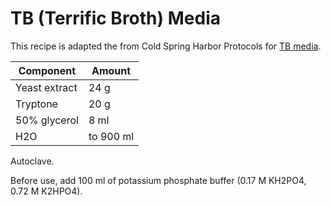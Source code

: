 # TB (Terrific Broth) Media 

This recipe is adapted the from Cold Spring Harbor Protocols for [TB media](http://cshprotocols.cshlp.org/content/2015/9/pdb.rec085894).

| Component              | Amount     |
|------------------------|------------|
| Yeast extract          | 24 g       |
| Tryptone               | 20 g       |
| 50% glycerol           | 8 ml       |
| H2O                    | to 900 ml  |

Autoclave.

Before use, add 100 ml of potassium phosphate buffer (0.17 M KH2PO4, 0.72 M K2HPO4).
